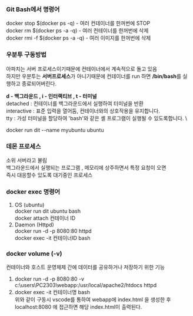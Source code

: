 ### Git Bash에서 명령어

docker stop $(docker ps -q) - 여러 컨테이너를 한꺼번에 STOP\
docker rm $(docker ps -a -q) - 여러 컨테이너를 한꺼번에 삭제\
docker rmi -f $(docker ps -a -q) - 여러 이미지를 한꺼번에 삭제 

### 우분투 구동방법

아파치는 서버 프로세스이기때문에 컨테이너에서 계속적으로 돌고 있음 \
하지만 우분투는 **서버프로세스**가 아니기때문에 컨테이너를 run 하면 **/bin/bash**를 실행하고 종료되어버린다.

**d - 백그라운드 , i - 인터랙티브 , t - 터미널** \
detached : 컨테이너를 백그라운드에서 실행하여 터미널을 반환 \
interactive : 표준 입력을 열어둠, 컨테이너와의 상호작용을 유지합니다. \
tty : 가성 터미널을 할당하여 'bash'와 같은 셸 프로그램이 실행될 수 있도록합니다. \

docker run dit --name myubuntu ubuntu

### 데몬 프로세스

소위 서버라고 불림 \
백그라운드에서 실행되는 프로그램 , 메모리에 상주하면서 특정 요청이 오면 \
즉시 대응할수 있도록 대기중인 프로세스

### docker exec 명령어

1. OS (ubuntu) \
docker run dit ubuntu bash \
docker attach 컨테이너 ID
2. Daemon (Httpd) \
docker run -d -p 8080:80 httpd \
docker exec -it 컨테이너ID bash

### docker volume (-v)

컨테이너와 호스트 운영체제 간에 데이터를 공유하거나 저장하기 위한 기능

1. docker run -d -p 8080:80 -v c:\users\PC2303\webapp:/usr/local/apache2/htdocs httpd
2. docker exec -it 컨테이너명 bash \
위와 같이 구동시 vscode를 통하여 webapp에 index.html 을 생성한 후 \
localhost:8080 에 접근하면 해당 index.html이 출력된다.


